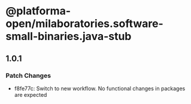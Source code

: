 # @platforma-open/milaboratories.software-small-binaries.java-stub

## 1.0.1

### Patch Changes

- f8fe77c: Switch to new workflow. No functional changes in packages are expected
